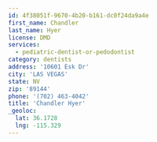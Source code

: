 ```yaml
---
id: 4f38051f-9670-4b20-b161-dc0f24da9a4e
first_name: Chandler
last_name: Hyer
license: DMD
services:
  - pediatric-dentist-or-pedodontist
category: dentists
address: '10601 Esk Dr'
city: 'LAS VEGAS'
state: NV
zip: '89144'
phone: '(702) 463-4042'
title: 'Chandler Hyer'
_geoloc:
  lat: 36.1728
  lng: -115.329
---
```

